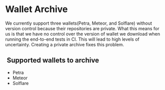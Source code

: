 # Wallet Archive

We currently support three wallets(Petra, Meteor, and Solflare) without version control because their repositories are private. What this means for us is that we have no control over the version of wallet we download when running the end-to-end tests in CI. This will lead to high levels of uncertainty. Creating a private archive fixes this problem.

##  Supported wallets to archive

- Petra
- Meteor
- Solflare
